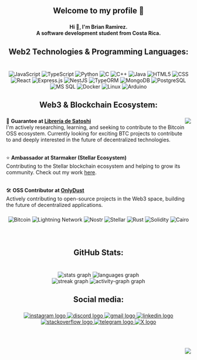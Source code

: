 <h2 align="center">Welcome to my profile  🚀</h2>

###

<h4 align="center">Hi 👋, I'm Brian Ramirez.<br>A software development student from Costa Rica.</h4>

###

<h2 align="center">Web2 Technologies & Programming Languages:</h2>

###

<br clear="both">
<div align="center">
  <!-- Programming Languages -->
  <img src="https://img.shields.io/badge/JavaScript-F7DF1E?style=for-the-badge&logo=javascript&logoColor=black" alt="JavaScript" />
  <img src="https://img.shields.io/badge/TypeScript-3178C6?style=for-the-badge&logo=typescript&logoColor=white" alt="TypeScript" />
  <img src="https://img.shields.io/badge/Python-3776AB?style=for-the-badge&logo=python&logoColor=white" alt="Python" />
  <img src="https://img.shields.io/badge/C-A8B9CC?style=for-the-badge&logo=c&logoColor=black" alt="C" />
  <img src="https://img.shields.io/badge/C++-00599C?style=for-the-badge&logo=c%2B%2B&logoColor=white" alt="C++" />
  <img src="https://img.shields.io/badge/Java-007396?style=for-the-badge&logo=java&logoColor=white" alt="Java" />
  
  <!-- Frontend -->
  <img src="https://img.shields.io/badge/HTML5-E34F26?style=for-the-badge&logo=html5&logoColor=white" alt="HTML5" />
  <img src="https://img.shields.io/badge/CSS-1572B6?style=for-the-badge&logo=css3&logoColor=white" alt="CSS" />
  <img src="https://img.shields.io/badge/React-20232A?style=for-the-badge&logo=react&logoColor=61DAFB" alt="React" />
  
  <!-- Backend & Frameworks -->
  <img src="https://img.shields.io/badge/Express.js-000000?style=for-the-badge&logo=express&logoColor=white" alt="Express.js" />
  <img src="https://img.shields.io/badge/NestJS-E0234E?style=for-the-badge&logo=nestjs&logoColor=white" alt="NestJS" />
  <img src="https://img.shields.io/badge/TypeORM-262627?style=for-the-badge&logo=typeorm&logoColor=red" alt="TypeORM" />
  
  <!-- Databases -->
  <img src="https://img.shields.io/badge/MongoDB-4EA94B?style=for-the-badge&logo=mongodb&logoColor=white" alt="MongoDB" />
  <img src="https://img.shields.io/badge/PostgreSQL-316192?style=for-the-badge&logo=postgresql&logoColor=white" alt="PostgreSQL" />
  <img src="https://img.shields.io/badge/Microsoft_SQL_Server-CC2927?style=for-the-badge&logo=microsoft-sql-server&logoColor=white" alt="MS SQL" />
  
  <!-- DevOps & Tools -->
  <img src="https://img.shields.io/badge/Docker-2496ED?style=for-the-badge&logo=docker&logoColor=white" alt="Docker" />
  <img src="https://img.shields.io/badge/Linux-FCC624?style=for-the-badge&logo=linux&logoColor=black" alt="Linux" />
  
  <!-- Embedded Systems -->
  <img src="https://img.shields.io/badge/Arduino-00979D?style=for-the-badge&logo=arduino&logoColor=white" alt="Arduino" />
</div>

###

<h2 align="center">Web3 & Blockchain Ecosystem:</h2>

###

<img align="right" height="150" src="https://media.giphy.com/media/LaVp0AyqR5bGsC5Cbm/giphy.gif" />

<p align="left">🚀 <strong>Guarantee at <a href="https://libreriadesatoshi.com/" target="_blank">Librería de Satoshi</a></strong><br>
I'm actively researching, learning, and seeking to contribute to the Bitcoin OSS ecosystem. Currently looking for exciting BTC projects to contribute to and deeply interested in the future of decentralized technologies.<br><br>

⭐ <strong>Ambassador at Starmaker (Stellar Ecosystem)</strong><br>
Contributing to the Stellar blockchain ecosystem and helping to grow its community. Check out my work <a href="https://www.notion.so/854719d75aa04405a1a2a463b8b7474b" target="_blank">here</a>.<br><br>

🛠️ <strong>OSS Contributor at <a href="https://www.onlydust.com/discover" target="_blank">OnlyDust</a></strong><br>
Actively contributing to open-source projects in the Web3 space, building the future of decentralized applications.</p>

###

<div align="center">
  <!-- Blockchain Protocols -->
  <img src="https://img.shields.io/badge/Bitcoin-F7931E?style=for-the-badge&logo=bitcoin&logoColor=white" alt="Bitcoin" />
  <img src="https://img.shields.io/badge/Lightning_Network-792EE5?style=for-the-badge&logo=lightning&logoColor=white" alt="Lightning Network" />
  <img src="https://img.shields.io/badge/Nostr-8A2BE2?style=for-the-badge&logo=nostr&logoColor=white" alt="Nostr" />
  <img src="https://img.shields.io/badge/Stellar-7D00FF?style=for-the-badge&logo=stellar&logoColor=white" alt="Stellar" />
  
  <!-- Web3 Programming Languages -->
  <img src="https://img.shields.io/badge/Rust-000000?logo=rust&logoColor=white&style=for-the-badge" alt="Rust" />
  <img src="https://img.shields.io/badge/Solidity-363636?logo=solidity&logoColor=white&style=for-the-badge" alt="Solidity" />
  <img src="https://img.shields.io/badge/Cairo-C10C0C.svg?style=for-the-badge&logo=Cairo-Metro&logoColor=white" alt="Cairo" />
</div>

###

<br clear="both">

<h2 align="center">GitHub Stats:</h2>

###

<br clear="both">

<div align="center">
  <img src="https://github-readme-stats.vercel.app/api?username=bracr10&hide_title=false&hide_rank=false&show_icons=true&include_all_commits=true&count_private=true&disable_animations=false&theme=merko&locale=en&hide_border=false" height="150" alt="stats graph"  />
  <img src="https://github-readme-stats.vercel.app/api/top-langs?username=bracr10&locale=en&hide_title=false&layout=compact&card_width=320&langs_count=8&theme=merko&hide_border=false" height="150" alt="languages graph"  />
</div>

<div align="center">
  <img src="https://streak-stats.demolab.com?user=bracr10&locale=en&mode=daily&theme=merko&hide_border=false&border_radius=5" height="150" alt="streak graph"  />
  <img src="https://github-readme-activity-graph.vercel.app/graph?username=bracr10&radius=16&theme=redical&area=true&custom_title=Contribution%20Activity" height="250" alt="activity-graph graph"  />
</div>

###

<h2 align="center">Social media:</h2>

###

<div align="center">
  <a href="https://www.instagram.com/bracr_10/" target="_blank">
    <img src="https://img.shields.io/static/v1?message=Instagram&logo=instagram&label=&color=E4405F&logoColor=white&labelColor=&style=for-the-badge" height="35" alt="instagram logo"  />
  </a>
  <a href="bracr10" target="_blank">
    <img src="https://img.shields.io/static/v1?message=Discord&logo=discord&label=&color=7289DA&logoColor=white&labelColor=&style=for-the-badge" height="35" alt="discord logo"  />
  </a>
  <a href="mailto:brianramirez01arias@gmail.com" target="_blank">
    <img src="https://img.shields.io/static/v1?message=Gmail&logo=gmail&label=&color=D14836&logoColor=white&labelColor=&style=for-the-badge" height="35" alt="gmail logo"  />
  </a>
  <a href="https://www.linkedin.com/in/bracr" target="_blank">
    <img src="https://img.shields.io/static/v1?message=LinkedIn&logo=linkedin&label=&color=0077B5&logoColor=white&labelColor=&style=for-the-badge" height="35" alt="linkedin logo"  />
  </a>
  <a href="https://stackoverflow.com/users/22390354/bracr10" target="_blank">
    <img src="https://img.shields.io/static/v1?message=Stackoverflow&logo=stackoverflow&label=&color=FE7A16&logoColor=white&labelColor=&style=for-the-badge" height="35" alt="stackoverflow logo"  />
  </a>
  <a href="https://t.me/BRACR10" target="_blank">
    <img src="https://img.shields.io/static/v1?message=Telegram&logo=telegram&label=&color=2CA5E0&logoColor=white&labelColor=&style=for-the-badge" height="35" alt="telegram logo"  />
  </a>
  <a href="https://twitter.com/BRACR10X" target="_blank">
    <img src="https://img.shields.io/static/v1?message=twitter&logo=x&label=&color=black&logoColor=white&labelColor=&style=for-the-badge" height="35" alt="X logo"  />
  </a>
</div>

###

<br clear="both">

[//]: <> (<img src="https://raw.githubusercontent.com/bracr10/bracr10/output/snake.svg" alt="Snake animation" />)

###

<img align="right" src="https://visitor-badge.laobi.icu/badge?page_id=bracr10.bracr10&left_text=Visitors"  />

###
